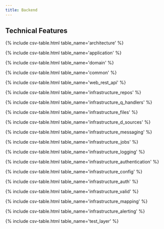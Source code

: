 ```yaml
---
title: Backend
---
```


<h2>Technical Features</h2>


{% include csv-table.html table_name='architecture' %}

{% include csv-table.html table_name='application' %}

{% include csv-table.html table_name='domain' %}

{% include csv-table.html table_name='common' %}

{% include csv-table.html table_name='web_rest_api' %}


{% include csv-table.html table_name='infrastructure_repos' %}

{% include csv-table.html table_name='infrastructure_q_handlers' %}

{% include csv-table.html table_name='infrastructure_files' %}

{% include csv-table.html table_name='infrastructure_d_sources' %}

{% include csv-table.html table_name='infrastructure_messaging' %}

{% include csv-table.html table_name='infrastructure_jobs' %}

{% include csv-table.html table_name='infrastructure_logging' %}

{% include csv-table.html table_name='infrastructure_authentication' %}

{% include csv-table.html table_name='infrastructure_config' %}

{% include csv-table.html table_name='infrastructure_auth' %}

{% include csv-table.html table_name='infrastructure_valid' %}

{% include csv-table.html table_name='infrastructure_mapping' %}

{% include csv-table.html table_name='infrastructure_alerting' %}


{% include csv-table.html table_name='test_layer' %}

